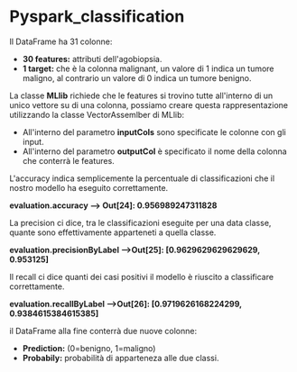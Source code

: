 # Pyspark_classification

Il DataFrame ha 31 colonne:
* __30 features:__  attributi dell'agobiopsia.
* __1 target:__  che è la colonna malignant, un valore di 1 indica un tumore maligno, al contrario un valore di 0 indica un tumore benigno.

La classe __MLlib__  richiede che le features si trovino tutte all'interno di un unico vettore su di una colonna, possiamo creare questa rappresentazione utilizzando la classe VectorAssemlber di MLlib:
* All'interno del parametro __inputCols__  sono specificate le colonne con gli input.
* All'interno del parametro __outputCol__  è specificato il nome della colonna che conterrà le features.
    
L'accuracy indica semplicemente la percentuale di classificazioni che il nostro modello ha eseguito correttamente.

__evaluation.accuracy --> Out[24]: 0.956989247311828__

La precision ci dice, tra le classificazioni eseguite per una data classe, quante sono effettivamente apparteneti a quella classe.

__evaluation.precisionByLabel -->Out[25]: [0.9629629629629629, 0.953125]__

Il recall ci dice quanti dei casi positivi il modello è riuscito a classificare correttamente.

__evaluation.recallByLabel -->Out[26]: [0.9719626168224299, 0.9384615384615385]__


il DataFrame alla fine conterrà due nuove colonne:
* __Prediction:__  (0=benigno, 1=maligno)
* __Probabily:__  probabilità di apparteneza alle due classi.


